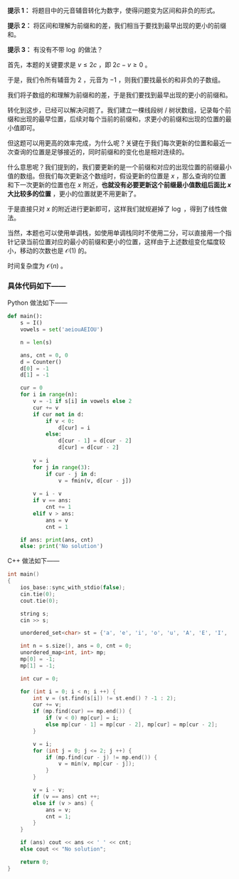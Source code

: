 **提示 1：** 将题目中的元音辅音转化为数字，使得问题变为区间和非负的形式。

**提示 2：** 将区间和理解为前缀和的差，我们相当于要找到最早出现的更小的前缀和。

**提示 3：** 有没有不带 $\log$ 的做法？

首先，本题的关键要求是 $v\leq 2c$ ，即 $2c-v\geq 0$ 。

于是，我们令所有辅音为 $2$ ，元音为 $-1$ ，则我们要找最长的和非负的子数组。

我们将子数组的和理解为前缀和的差，于是我们要找到最早出现的更小的前缀和。

转化到这步，已经可以解决问题了。我们建立一棵线段树 / 树状数组，记录每个前缀和出现的最早位置，后续对每个当前的前缀和，求更小的前缀和出现的位置的最小值即可。

但这题可以用更高的效率完成，为什么呢？关键在于我们每次更新的位置和最近一次查询的位置是足够接近的，同时前缀和的变化也是相对连续的。

什么意思呢？我们提到的，我们要更新的是一个前缀和对应的出现位置的前缀最小值的数组。但我们每次更新这个数组时，假设更新的位置是 $x$ ，那么查询的位置和下一次更新的位置也在 $x$ 附近，**也就没有必要更新这个前缀最小值数组后面比 $x$ 大比较多的位置** ，更小的位置就更不用更新了。

于是直接只对 $x$ 的附近进行更新即可，这样我们就规避掉了 $\log$ ，得到了线性做法。

当然，本题也可以使用单调栈，如使用单调栈同时不使用二分，可以直接用一个指针记录当前位置对应的最小的前缀和更小的位置，这样由于上述数组变化幅度较小，移动的次数也是 $\mathcal{O}(1)$ 的。

时间复杂度为 $\mathcal{O}(n)$ 。

### 具体代码如下——

Python 做法如下——

```Python []
def main():
    s = I()
    vowels = set('aeiouAEIOU')

    n = len(s)

    ans, cnt = 0, 0
    d = Counter()
    d[0] = -1
    d[1] = -1

    cur = 0
    for i in range(n):
        v = -1 if s[i] in vowels else 2
        cur += v
        if cur not in d:
            if v < 0:
                d[cur] = i
            else:
                d[cur - 1] = d[cur - 2]
                d[cur] = d[cur - 2]
        
        v = i
        for j in range(3):
            if cur - j in d:
                v = fmin(v, d[cur - j])
        
        v = i - v
        if v == ans:
            cnt += 1
        elif v > ans:
            ans = v
            cnt = 1

    if ans: print(ans, cnt)
    else: print('No solution')
```

C++ 做法如下——

```cpp []
int main()
{
    ios_base::sync_with_stdio(false);
    cin.tie(0);
    cout.tie(0);

    string s;
    cin >> s;

    unordered_set<char> st = {'a', 'e', 'i', 'o', 'u', 'A', 'E', 'I', 'O', 'U'};

    int n = s.size(), ans = 0, cnt = 0;
    unordered_map<int, int> mp;
    mp[0] = -1;
    mp[1] = -1;

    int cur = 0;

    for (int i = 0; i < n; i ++) {
        int v = (st.find(s[i]) != st.end() ? -1 : 2);
        cur += v;
        if (mp.find(cur) == mp.end()) {
            if (v < 0) mp[cur] = i;
            else mp[cur - 1] = mp[cur - 2], mp[cur] = mp[cur - 2];
        }

        v = i;
        for (int j = 0; j <= 2; j ++) {
            if (mp.find(cur - j) != mp.end()) {
                v = min(v, mp[cur - j]);
            }
        }

        v = i - v;
        if (v == ans) cnt ++;
        else if (v > ans) {
            ans = v;
            cnt = 1;
        }
    }

    if (ans) cout << ans << ' ' << cnt;
    else cout << "No solution";

    return 0;
}
```